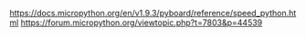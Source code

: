 https://docs.micropython.org/en/v1.9.3/pyboard/reference/speed_python.html
https://forum.micropython.org/viewtopic.php?t=7803&p=44539